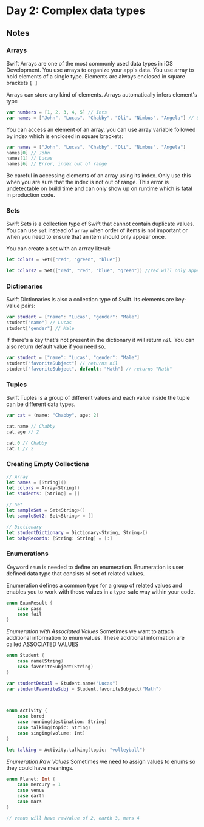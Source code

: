 # Day 2: Complex data types

## Notes

### Arrays

Swift Arrays are one of the most commonly used data types in iOS Development. You use arrays to organize your app's data. You use array to hold elements of a single type. Elements are always enclosed in square brackets `[ ]`

Arrays can store any kind of elements. Arrays automatically infers element's type

```swift
var numbers = [1, 2, 3, 4, 5] // Ints
var names = ["John", "Lucas", "Chabby", "Oli", "Nimbus", "Angela"] // Strings
```

You can access an element of an array, you can use array variable followed by index which is enclosed in square brackets:
```swift
var names = ["John", "Lucas", "Chabby", "Oli", "Nimbus", "Angela"]
names[0] // John
names[1] // Lucas
names[6] // Error, index out of range

```

Be careful in accessing elements of an array using its index. Only use this when you are sure that the index is not out of range. This error is undetectable on build time and can only show up on runtime which is fatal in production code.


### Sets
Swift Sets is a collection type of Swift that cannot contain duplicate values. You can use `set` instead of `array` when order of items is not important or when you need to ensure that an item should only appear once.

You can create a set with an arrray literal:
```swift
let colors = Set(["red", "green", "blue"])

let colors2 = Set(["red", "red", "blue", "green"]) //red will only appear once
```

### Dictionaries
Swift Dictionaries is also a collection type of Swift. Its elements are key-value pairs:

```swift
var student = ["name": "Lucas", "gender": "Male"]
student["name"] // Lucas
student["gender"] // Male
```

If there's a key that's not present in the dictionary it will return `nil`. You can also return default value if you need so.
```swift
var student = ["name": "Lucas", "gender": "Male"]
student["favoriteSubject"] // returns nil
student["favoriteSubject", default: "Math"] // returns "Math"
```

### Tuples
Swift Tuples is a group of different values and each value inside the tuple can be different data types.

```swift
var cat = (name: "Chabby", age: 2)

cat.name // Chabby
cat.age // 2

cat.0 // Chabby
cat.1 // 2
```

### Creating Empty Collections


```swift
// Array
let names = [String]()
let colors = Array<String()
let students: [String] = []

// Set
let sampleSet = Set<String>()
let sampleSet2: Set<String> = [] 

// Dictionary
let studentDictionary = Dictionary<String, String>()
let babyRecords: [String: String] = [:]
```

### Enumerations
Keyword `enum` is needed to define an enumeration. Enumeration is user defined data type that consists of set of related values. 

Enumeration defines a common type for a group of related values and enables you to work with those values in a type-safe way within your code.

```swift
enum ExamResult {
	case pass
	case fail
}
```

_Enumeration with Associated Values_
Sometimes we want to attach additional information to enum values. These additional information are called ASSOCIATED VALUES

```swift
enum Student {
	case name(String)
	case favoriteSubject(String)
}

var studentDetail = Student.name("Lucas")
var studentFavoriteSubj = Student.favoriteSubject("Math")



enum Activity {
    case bored
    case running(destination: String)
    case talking(topic: String)
    case singing(volume: Int)
}

let talking = Activity.talking(topic: "volleyball")
```

_Enumeration Raw Values_
Sometimes we need to assign values to enums so they could have meanings. 

```swift
enum Planet: Int {
    case mercury = 1
    case venus
    case earth
    case mars
}

// venus will have rawValue of 2, earth 3, mars 4
```


